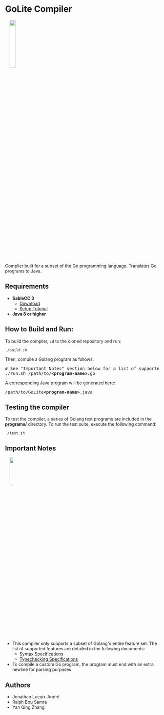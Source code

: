 # GoLite Compiler

<img src="https://user-images.githubusercontent.com/10332234/31352779-0bed0b44-acfe-11e7-83b4-a2cddcf54e2c.png" width="20%" height="20%" hspace="15">

Compiler built for a subset of the Go programming language. Translates Go programs to Java. 

## Requirements
- **SableCC 3** 
  - [Download](http://www.sablecc.org/)
  - [Setup Tutorial](http://www.cs.mcgill.ca/~cs520/2009/howtosablecc.html) 
- **Java 8 or higher**

## How to Build and Run:

To build the compiler, `cd` to the cloned repository and run:

```
./build.sh
```

Then, compile a Golang program as follows: 

<pre>
# See "Important Notes" section below for a list of supported language features
./run.sh /path/to/<b>&lt;program-name&gt;</b>.go
</pre>

A corresponding Java program will be generated here:

<pre>
/path/to/GoLite<b>&lt;program-name&gt;</b>.java
</pre>

## Testing the compiler 

To test the compiler, a series of Golang test programs are included in the **programs/** directory. To run the test suite, execute the following command:

```
./test.sh
```

## Important Notes

<img src="https://user-images.githubusercontent.com/10332234/31354385-3d07f2ce-ad04-11e7-902d-ed1534c4a684.png" width="15%" hspace="15"/>

- This compiler only supports a subset of Golang's entire feature set. The list of supported features are detailed in the following documents:
  - [Syntax Specifications](http://www.cs.mcgill.ca/~cs520/2017/assignments/m1_syntax.pdf)
  - [Typechecking Specifications](http://www.cs.mcgill.ca/~cs520/2017/assignments/m2_typechecker.pdf)
- To compile a custom Go program, the program must end with an extra newline for parsing purposes

## Authors 
- Jonathan Lucuix-André 
- Ralph Bou Samra 
- Yan Qing Zhang
